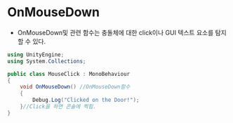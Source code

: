 OnMouseDown
===========
- OnMouseDown및 관련 함수는 충돌체에 대한 click이나 GUI 텍스트 요소를 탐지할 수 있다.

```c#
using UnityEngine;
using System.Collections;

public class MouseClick : MonoBehaviour
{
    void OnMouseDown() //OnMouseDown함수
    {
        Debug.Log("Clicked on the Door!");
    }//Click을 하면 콘솔에 찍힘.
}
```